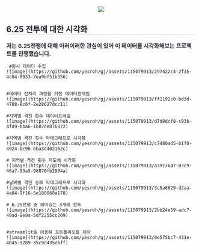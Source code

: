 <div align= "center">
    <img src="https://capsule-render.vercel.app/api?type=cylinder&color=d7ffbd&height=120&text=민경주의%20포트폴리오&animation=&fontColor=000000&fontSize=50" />
    </div>
    <div style="text-align: left;"> 
    <h2 style="border-bottom: 1px solid #d8dee4; color: #282d33;"> 6.25 전투에 대한 시각화  </h2>  
    <div style="font-weight: 700; font-size: 15px; text-align: left; color: #282d33;"> 저는 6.25전쟁에 대해 이러이러한 관심이 있어 이 데이터를 시각화해보는 프로젝트를 진행했습니다. </div> 
    </div>

     #원시 데이터 수집
    ![image](https://github.com/yesroh/gj/assets/115079913/297422c4-2f35-4c04-8033-7ea9bf51b356)


    #데이터 전처리 과정을 거친 데이터프레임
    ![image](https://github.com/yesroh/gj/assets/115079913/ff1192c0-bd3d-4788-8c6f-2e28627dcc11)

    #지역별 격전 횟수 데이터프레임
    ![image](https://github.com/yesroh/gj/assets/115079913/d7d9dcf8-c93b-4fd9-bba6-1b87de876072)

    #지역별 격전 횟수 막대그래프로 시각화
    ![image](https://github.com/yesroh/gj/assets/115079913/c7480ad5-b1f0-4924-bc96-bba3d402162c)

    # 지역별 격전 횟수 지도에 시각화
    ![image](https://github.com/yesroh/gj/assets/115079913/a39c7647-03c9-46a7-93a5-98876fb2904a)

    #날짜별 격전 승패 막대그래프로 시각화 
    ![image](https://github.com/yesroh/gj/assets/115079913/3c5a8029-d2aa-4a84-9f16-5e188068a178)

    # 6.25전쟁 중 의미있는 3개의 전투 
    ![image](https://github.com/yesroh/gj/assets/115079913/2bb24e59-adc7-49ad-8e9a-5df2255cc209)

    
    #streamlit을 이용해 포트폴리오를 제작
    ![image](https://github.com/yesroh/gj/assets/115079913/0e575bc7-431e-4b45-9289-35c9d435ebff)

